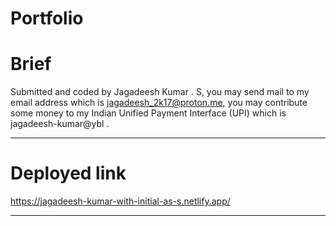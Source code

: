 # Portfolio

# Brief

Submitted and coded by Jagadeesh Kumar . S, you may send mail to my email address which is jagadeesh_2k17@proton.me, you may contribute some money to my Indian Unified Payment Interface (UPI) which is jagadeesh-kumar@ybl .

<hr/>

# Deployed link

https://jagadeesh-kumar-with-initial-as-s.netlify.app/

<hr/>
